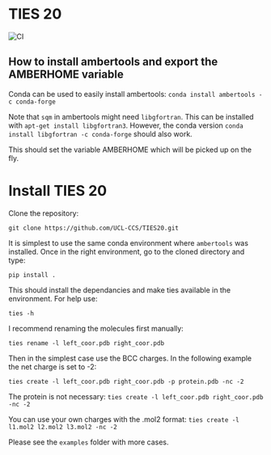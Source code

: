 # TIES 20

![CI](https://github.com/UCL-CCS/TIES20/actions/workflows/CI.yml/badge.svg)

## How to install ambertools and export the AMBERHOME variable

Conda can be used to easily install ambertools:
`conda install ambertools -c conda-forge`

Note that `sqm` in ambertools might need `libgfortran`. This can be installed with `apt-get install libgfortran3`. However, the conda version `conda install libgfortran -c conda-forge` should also work. 

This should set the variable AMBERHOME which will be picked up on the fly. 

# Install TIES 20

Clone the repository:

`git clone https://github.com/UCL-CCS/TIES20.git`

It is simplest to use the same conda environment where `ambertools` was installed. Once in the right environment, go to the cloned directory and type:

`pip install .` 

This should install the dependancies and make 
ties available in the environment. For help use: 

`ties -h`

I recommend renaming the molecules first manually:

`ties rename -l left_coor.pdb right_coor.pdb`

Then in the simplest case use the BCC charges. In the following example the net charge is set to -2:

`ties create -l left_coor.pdb right_coor.pdb -p protein.pdb -nc -2`

The protein is not necessary:
`ties create -l left_coor.pdb right_coor.pdb -nc -2`

You can use your own charges with the .mol2 format:
`ties create -l l1.mol2 l2.mol2 l3.mol2 -nc -2`

Please see the `examples` folder with more cases. 


